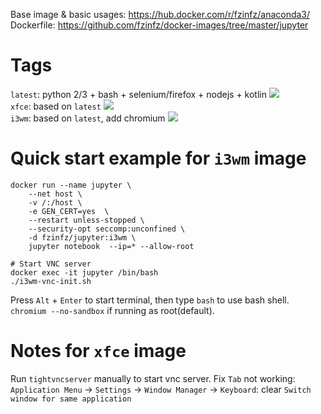 Base image & basic usages: https://hub.docker.com/r/fzinfz/anaconda3/  
Dockerfile: https://github.com/fzinfz/docker-images/tree/master/jupyter  

# Tags

`latest`: python 2/3 + bash + selenium/firefox + nodejs + kotlin [![](https://images.microbadger.com/badges/image/fzinfz/jupyter.svg)](https://microbadger.com/images/fzinfz/jupyter "Get your own image badge on microbadger.com")   
`xfce`:	based on `latest`  [![](https://images.microbadger.com/badges/image/fzinfz/jupyter:xfce.svg)](https://microbadger.com/images/fzinfz/jupyter:xfce "Get your own image badge on microbadger.com")  
`i3wm`:	based on `latest`, add chromium [![](https://images.microbadger.com/badges/image/fzinfz/jupyter:i3wm.svg)](https://microbadger.com/images/fzinfz/jupyter:i3wm "Get your own image badge on microbadger.com")

# Quick start example for `i3wm` image
```
docker run --name jupyter \
    --net host \
    -v /:/host \
    -e GEN_CERT=yes  \
    --restart unless-stopped \
    --security-opt seccomp:unconfined \
    -d fzinfz/jupyter:i3wm \
    jupyter notebook  --ip=* --allow-root

# Start VNC server
docker exec -it jupyter /bin/bash
./i3wm-vnc-init.sh
```

Press `Alt` + `Enter` to start terminal, then type `bash` to use bash shell.
`chromium --no-sandbox` if running as root(default).

# Notes for `xfce` image
Run `tightvncserver` manually to start vnc server.
Fix `Tab` not working: `Application Menu` -> `Settings` -> `Window Manager` -> `Keyboard`: clear `Switch window for same application`
